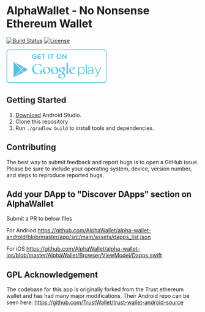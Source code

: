 # AlphaWallet - No Nonsense Ethereum Wallet

[![Build Status](https://api.travis-ci.com/AlphaWallet/alpha-wallet-android.svg?branch=master)](https://api.travis-ci.com/AlphaWallet/alpha-wallet-android.svg?branch=master) 
[![License](https://img.shields.io/badge/license-GPL3-green.svg?style=flat)](https://github.com/fastlane/fastlane/blob/master/LICENSE)

[<img src=dmz/src/main/resources/static/images/googleplay.png height="88">](https://play.google.com/store/apps/details?id=io.stormbird.wallet&hl=en_US)

## Getting Started

1. [Download](https://developer.android.com/studio/) Android Studio.
1. Clone this repository
1. Run `./gradlew build` to install tools and dependencies.

## Contributing

The best way to submit feedback and report bugs is to open a GitHub issue.
Please be sure to include your operating system, device, version number, and
steps to reproduce reported bugs.

## Add your DApp to "Discover DApps" section on AlphaWallet

Submit a PR to below files

For Andriod 
https://github.com/AlphaWallet/alpha-wallet-android/blob/master/app/src/main/assets/dapps_list.json

For iOS 
https://github.com/AlphaWallet/alpha-wallet-ios/blob/master/AlphaWallet/Browser/ViewModel/Dapps.swift

## GPL Acknowledgement

The codebase for this app is originally forked from the Trust ethereum wallet and has had many major modifications. Their Android repo can be seen here: https://github.com/TrustWallet/trust-wallet-android-source
